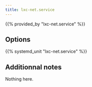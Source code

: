 ```yaml
---
title: lxc-net.service
---
```


{{% provided_by "lxc-net.service" %}}

## Options

{{% systemd_unit "lxc-net.service" %}}

## Additionnal notes

Nothing here.